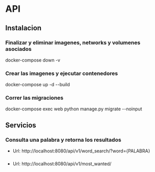 # API

## Instalacion

### Finalizar y eliminar imagenes, networks y volumenes asociados
docker-compose down -v

### Crear las imagenes y ejecutar contenedores
docker-compose up -d --build

### Correr las migraciones
docker-compose exec web python manage.py migrate --noinput

## Servicios

### Consulta una palabra y retorna los resultados

* Url: http://localhost:8080/api/v1/word_search/?word={PALABRA}

### 

* Url: http://localhost:8080/api/v1/most_wanted/